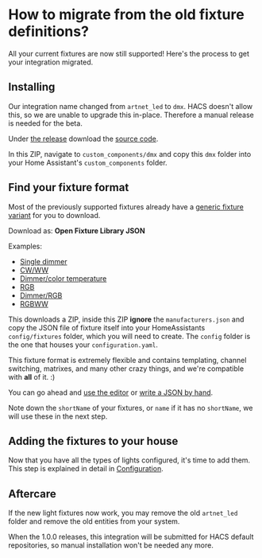 # How to migrate from the old fixture definitions?

All your current fixtures are now still supported! Here's the process to get your integration migrated.

## Installing

Our integration name changed from `artnet_led` to `dmx`. HACS doesn't allow this, so we are unable to upgrade this in-place. Therefore a manual release is needed for the beta.

Under [the release](https://github.com/Breina/ha-artnet-led/releases/tag/v1.0.0-BETA) download the [source code](https://github.com/Breina/ha-artnet-led/archive/refs/tags/v1.0.0-BETA.zip).

In this ZIP, navigate to `custom_components/dmx` and copy this `dmx` folder into your Home Assistant's `custom_components` folder. 

## Find your fixture format

Most of the previously supported fixtures already have a [generic fixture variant](https://open-fixture-library.org/search?q=generic) for you to download.

Download as: **Open Fixture Library JSON**

Examples:

* [Single dimmer](https://open-fixture-library.org/generic/desk-channel.ofl)
* [CW/WW](https://open-fixture-library.org/generic/cw-ww-fader.ofl)
* [Dimmer/color temperature](https://open-fixture-library.org/generic/color-temperature-fader.ofl)
* [RGB](https://open-fixture-library.org/generic/rgb-fader.ofl)
* [Dimmer/RGB](https://open-fixture-library.org/generic/drgb-fader.ofl)
* [RGBWW](https://open-fixture-library.org/generic/rgbww-fader.ofl)

This downloads a ZIP, inside this ZIP **ignore** the `manufacturers.json` and copy the JSON file of fixture itself into your HomeAssistants `config/fixtures` folder, which you will need to create.
The `config` folder is the one that houses your `configuration.yaml`.

This fixture format is extremely flexible and contains templating, channel switching, matrixes, and many other crazy things, and we're compatible with **all** of it. :)

You can go ahead and [use the editor](https://open-fixture-library.org/fixture-editor) or [write a JSON by hand](https://github.com/OpenLightingProject/open-fixture-library/blob/master/docs/fixture-format.md#fixture).

Note down the `shortName` of your fixtures, or `name` if it has no `shortName`, we will use these in the next step.

## Adding the fixtures to your house

Now that you have all the types of lights configured, it's time to add them. This step is explained in detail in [Configuration](config.md).

## Aftercare

If the new light fixtures now work, you may remove the old `artnet_led` folder and remove the old entities from your system.

When the 1.0.0 releases, this integration will be submitted for HACS default repositories, so manual installation won't be needed any more.